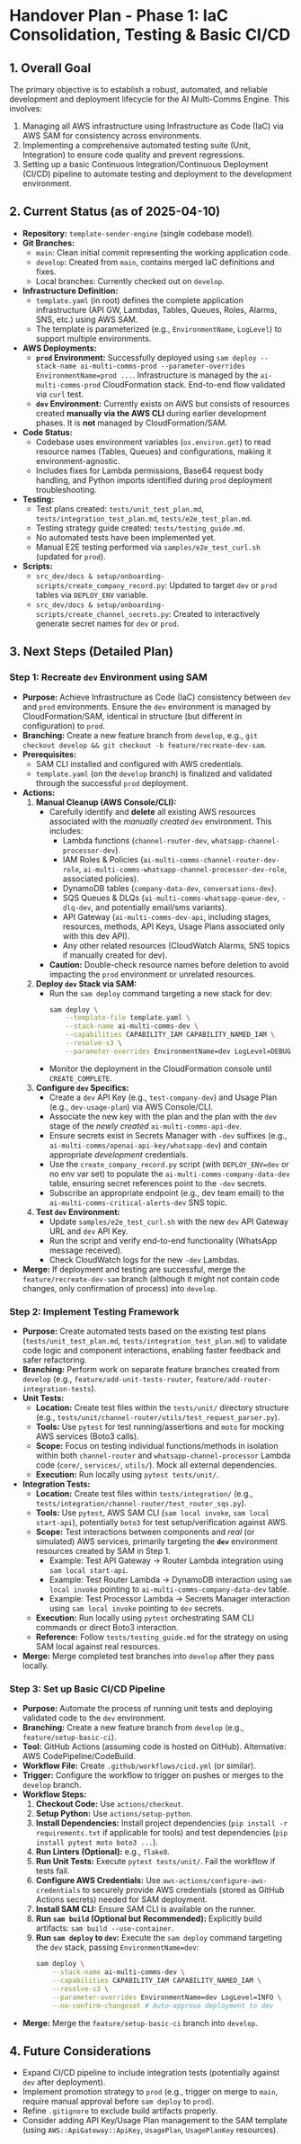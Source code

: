 # Handover Plan - Phase 1: IaC Consolidation, Testing & Basic CI/CD

## 1. Overall Goal

The primary objective is to establish a robust, automated, and reliable development and deployment lifecycle for the AI Multi-Comms Engine. This involves:

1.  Managing all AWS infrastructure using Infrastructure as Code (IaC) via AWS SAM for consistency across environments.
2.  Implementing a comprehensive automated testing suite (Unit, Integration) to ensure code quality and prevent regressions.
3.  Setting up a basic Continuous Integration/Continuous Deployment (CI/CD) pipeline to automate testing and deployment to the development environment.

## 2. Current Status (as of 2025-04-10)

*   **Repository:** `template-sender-engine` (single codebase model).
*   **Git Branches:**
    *   `main`: Clean initial commit representing the working application code.
    *   `develop`: Created from `main`, contains merged IaC definitions and fixes.
    *   Local branches: Currently checked out on `develop`.
*   **Infrastructure Definition:**
    *   `template.yaml` (in root) defines the complete application infrastructure (API GW, Lambdas, Tables, Queues, Roles, Alarms, SNS, etc.) using AWS SAM.
    *   The template is parameterized (e.g., `EnvironmentName`, `LogLevel`) to support multiple environments.
*   **AWS Deployments:**
    *   **`prod` Environment:** Successfully deployed using `sam deploy --stack-name ai-multi-comms-prod --parameter-overrides EnvironmentName=prod ...`. Infrastructure is managed by the `ai-multi-comms-prod` CloudFormation stack. End-to-end flow validated via `curl` test.
    *   **`dev` Environment:** Currently exists on AWS but consists of resources created **manually via the AWS CLI** during earlier development phases. It is **not** managed by CloudFormation/SAM.
*   **Code Status:**
    *   Codebase uses environment variables (`os.environ.get`) to read resource names (Tables, Queues) and configurations, making it environment-agnostic.
    *   Includes fixes for Lambda permissions, Base64 request body handling, and Python imports identified during `prod` deployment troubleshooting.
*   **Testing:**
    *   Test plans created: `tests/unit_test_plan.md`, `tests/integration_test_plan.md`, `tests/e2e_test_plan.md`.
    *   Testing strategy guide created: `tests/testing_guide.md`.
    *   No automated tests have been implemented yet.
    *   Manual E2E testing performed via `samples/e2e_test_curl.sh` (updated for `prod`).
*   **Scripts:**
    *   `src_dev/docs & setup/onboarding-scripts/create_company_record.py`: Updated to target `dev` or `prod` tables via `DEPLOY_ENV` variable.
    *   `src_dev/docs & setup/onboarding-scripts/create_channel_secrets.py`: Created to interactively generate secret names for `dev` or `prod`.

## 3. Next Steps (Detailed Plan)

### Step 1: Recreate `dev` Environment using SAM

*   **Purpose:** Achieve Infrastructure as Code (IaC) consistency between `dev` and `prod` environments. Ensure the `dev` environment is managed by CloudFormation/SAM, identical in structure (but different in configuration) to `prod`.
*   **Branching:** Create a new feature branch from `develop`, e.g., `git checkout develop && git checkout -b feature/recreate-dev-sam`.
*   **Prerequisites:**
    *   SAM CLI installed and configured with AWS credentials.
    *   `template.yaml` (on the `develop` branch) is finalized and validated through the successful `prod` deployment.
*   **Actions:**
    1.  **Manual Cleanup (AWS Console/CLI):**
        *   Carefully identify and **delete** all existing AWS resources associated with the *manually created* `dev` environment. This includes:
            *   Lambda functions (`channel-router-dev`, `whatsapp-channel-processor-dev`).
            *   IAM Roles & Policies (`ai-multi-comms-channel-router-dev-role`, `ai-multi-comms-whatsapp-channel-processor-dev-role`, associated policies).
            *   DynamoDB tables (`company-data-dev`, `conversations-dev`).
            *   SQS Queues & DLQs (`ai-multi-comms-whatsapp-queue-dev`, `-dlq-dev`, and potentially email/sms variants).
            *   API Gateway (`ai-multi-comms-dev-api`, including stages, resources, methods, API Keys, Usage Plans associated only with this dev API).
            *   Any other related resources (CloudWatch Alarms, SNS topics if manually created for dev).
        *   **Caution:** Double-check resource names before deletion to avoid impacting the `prod` environment or unrelated resources.
    2.  **Deploy `dev` Stack via SAM:**
        *   Run the `sam deploy` command targeting a new stack for dev:
            ```bash
            sam deploy \
                --template-file template.yaml \
                --stack-name ai-multi-comms-dev \
                --capabilities CAPABILITY_IAM CAPABILITY_NAMED_IAM \
                --resolve-s3 \
                --parameter-overrides EnvironmentName=dev LogLevel=DEBUG # Or INFO
            ```
        *   Monitor the deployment in the CloudFormation console until `CREATE_COMPLETE`.
    3.  **Configure `dev` Specifics:**
        *   Create a `dev` API Key (e.g., `test-company-dev`) and Usage Plan (e.g., `dev-usage-plan`) via AWS Console/CLI.
        *   Associate the new key with the plan and the plan with the `dev` stage of the *newly created* `ai-multi-comms-api-dev`.
        *   Ensure secrets exist in Secrets Manager with `-dev` suffixes (e.g., `ai-multi-comms/openai-api-key/whatsapp-dev`) and contain appropriate *development* credentials.
        *   Use the `create_company_record.py` script (with `DEPLOY_ENV=dev` or no env var set) to populate the `ai-multi-comms-company-data-dev` table, ensuring secret references point to the `-dev` secrets.
        *   Subscribe an appropriate endpoint (e.g., dev team email) to the `ai-multi-comms-critical-alerts-dev` SNS topic.
    4.  **Test `dev` Environment:**
        *   Update `samples/e2e_test_curl.sh` with the new `dev` API Gateway URL and `dev` API Key.
        *   Run the script and verify end-to-end functionality (WhatsApp message received).
        *   Check CloudWatch logs for the new `-dev` Lambdas.
*   **Merge:** If deployment and testing are successful, merge the `feature/recreate-dev-sam` branch (although it might not contain code changes, only confirmation of process) into `develop`.

### Step 2: Implement Testing Framework

*   **Purpose:** Create automated tests based on the existing test plans (`tests/unit_test_plan.md`, `tests/integration_test_plan.md`) to validate code logic and component interactions, enabling faster feedback and safer refactoring.
*   **Branching:** Perform work on separate feature branches created from `develop` (e.g., `feature/add-unit-tests-router`, `feature/add-router-integration-tests`).
*   **Unit Tests:**
    *   **Location:** Create test files within the `tests/unit/` directory structure (e.g., `tests/unit/channel-router/utils/test_request_parser.py`).
    *   **Tools:** Use `pytest` for test running/assertions and `moto` for mocking AWS services (Boto3 calls).
    *   **Scope:** Focus on testing individual functions/methods in isolation within both `channel-router` and `whatsapp-channel-processor` Lambda code (`core/`, `services/`, `utils/`). Mock all external dependencies.
    *   **Execution:** Run locally using `pytest tests/unit/`.
*   **Integration Tests:**
    *   **Location:** Create test files within `tests/integration/` (e.g., `tests/integration/channel-router/test_router_sqs.py`).
    *   **Tools:** Use `pytest`, AWS SAM CLI (`sam local invoke`, `sam local start-api`), potentially `boto3` for test setup/verification against AWS.
    *   **Scope:** Test interactions between components and *real* (or simulated) AWS services, primarily targeting the **`dev`** environment resources created by SAM in Step 1.
        *   Example: Test API Gateway -> Router Lambda integration using `sam local start-api`.
        *   Example: Test Router Lambda -> DynamoDB interaction using `sam local invoke` pointing to `ai-multi-comms-company-data-dev` table.
        *   Example: Test Processor Lambda -> Secrets Manager interaction using `sam local invoke` pointing to `dev` secrets.
    *   **Execution:** Run locally using `pytest` orchestrating SAM CLI commands or direct Boto3 interaction.
    *   **Reference:** Follow `tests/testing_guide.md` for the strategy on using SAM local against real resources.
*   **Merge:** Merge completed test branches into `develop` after they pass locally.

### Step 3: Set up Basic CI/CD Pipeline

*   **Purpose:** Automate the process of running unit tests and deploying validated code to the `dev` environment.
*   **Branching:** Create a new feature branch from `develop` (e.g., `feature/setup-basic-ci`).
*   **Tool:** GitHub Actions (assuming code is hosted on GitHub). Alternative: AWS CodePipeline/CodeBuild.
*   **Workflow File:** Create `.github/workflows/cicd.yml` (or similar).
*   **Trigger:** Configure the workflow to trigger on pushes or merges to the `develop` branch.
*   **Workflow Steps:**
    1.  **Checkout Code:** Use `actions/checkout`.
    2.  **Setup Python:** Use `actions/setup-python`.
    3.  **Install Dependencies:** Install project dependencies (`pip install -r requirements.txt` if applicable for tools) and test dependencies (`pip install pytest moto boto3 ...`).
    4.  **Run Linters (Optional):** e.g., `flake8`.
    5.  **Run Unit Tests:** Execute `pytest tests/unit/`. Fail the workflow if tests fail.
    6.  **Configure AWS Credentials:** Use `aws-actions/configure-aws-credentials` to securely provide AWS credentials (stored as GitHub Actions secrets) needed for SAM deployment.
    7.  **Install SAM CLI:** Ensure SAM CLI is available on the runner.
    8.  **Run `sam build` (Optional but Recommended):** Explicitly build artifacts: `sam build --use-container`.
    9.  **Run `sam deploy` to `dev`:** Execute the `sam deploy` command targeting the `dev` stack, passing `EnvironmentName=dev`:
        ```bash
        sam deploy \
            --stack-name ai-multi-comms-dev \
            --capabilities CAPABILITY_IAM CAPABILITY_NAMED_IAM \
            --resolve-s3 \
            --parameter-overrides EnvironmentName=dev LogLevel=INFO \
            --no-confirm-changeset # Auto-approve deployment to dev
        ```
*   **Merge:** Merge the `feature/setup-basic-ci` branch into `develop`.

## 4. Future Considerations

*   Expand CI/CD pipeline to include integration tests (potentially against `dev` after deployment).
*   Implement promotion strategy to `prod` (e.g., trigger on merge to `main`, require manual approval before `sam deploy` to `prod`).
*   Refine `.gitignore` to exclude build artifacts properly.
*   Consider adding API Key/Usage Plan management to the SAM template (using `AWS::ApiGateway::ApiKey`, `UsagePlan`, `UsagePlanKey` resources). 